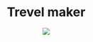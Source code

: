 <h1 align="center">Trevel maker</h1>
<p align="center"><img align="center" width=auto height=auto src="![image](https://github.com/HEXKEY-project/travelmaker/assets/85326632/6264447f-41d0-4613-9d42-cb1ff57f4133)
"> </p>

